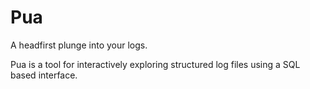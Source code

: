 # Pua

A headfirst plunge into your logs.

Pua is a tool for interactively exploring structured log files using a SQL based interface.
